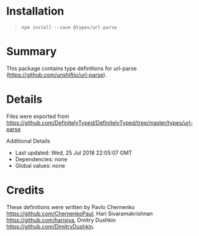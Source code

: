 # Installation
> `npm install --save @types/url-parse`

# Summary
This package contains type definitions for url-parse (https://github.com/unshiftio/url-parse).

# Details
Files were exported from https://github.com/DefinitelyTyped/DefinitelyTyped/tree/master/types/url-parse

Additional Details
 * Last updated: Wed, 25 Jul 2018 22:05:07 GMT
 * Dependencies: none
 * Global values: none

# Credits
These definitions were written by Pavlo Chernenko <https://github.com/ChernenkoPaul>, Hari Sivaramakrishnan <https://github.com/harisiva>, Dmitry Dushkin <https://github.com/DimitryDushkin>.
